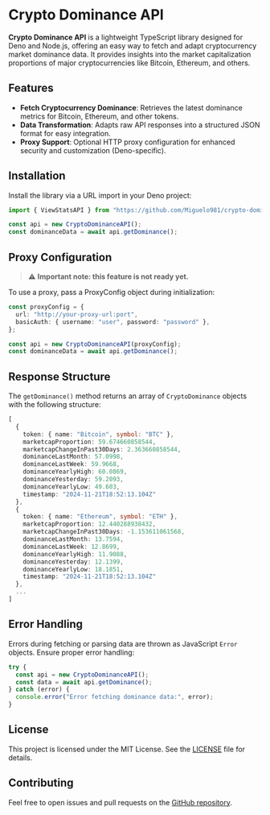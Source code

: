 # Crypto Dominance API

**Crypto Dominance API** is a lightweight TypeScript library designed for Deno and Node.js, offering an easy way to fetch and adapt cryptocurrency market dominance data. It provides insights into the market capitalization proportions of major cryptocurrencies like Bitcoin, Ethereum, and others.

## Features

- **Fetch Cryptocurrency Dominance**: Retrieves the latest dominance metrics for Bitcoin, Ethereum, and other tokens.
- **Data Transformation**: Adapts raw API responses into a structured JSON format for easy integration.
- **Proxy Support**: Optional HTTP proxy configuration for enhanced security and customization (Deno-specific).

## Installation

Install the library via a URL import in your Deno project:

```typescript
import { ViewStatsAPI } from "https://github.com/Miguelo981/crypto-dominance/raw/main/index.ts";
```

```typescript
const api = new CryptoDominanceAPI();
const dominanceData = await api.getDominance();
```

## Proxy Configuration

> ⚠️ **Important note: this feature is not ready yet.**

To use a proxy, pass a ProxyConfig object during initialization:

```typescript
const proxyConfig = {
  url: "http://your-proxy-url:port",
  basicAuth: { username: "user", password: "password" },
};

const api = new CryptoDominanceAPI(proxyConfig);
const dominanceData = await api.getDominance();
```

## Response Structure

The `getDominance()` method returns an array of `CryptoDominance` objects with the following structure:

```typescript
[
  {
    token: { name: "Bitcoin", symbol: "BTC" },
    marketcapProportion: 59.674660858544,
    marketcapChangeInPast30Days: 2.363660858544,
    dominanceLastMonth: 57.0998,
    dominanceLastWeek: 59.9668,
    dominanceYearlyHigh: 60.0869,
    dominanceYesterday: 59.2093,
    dominanceYearlyLow: 49.603,
    timestamp: "2024-11-21T18:52:13.104Z"
  },
  {
    token: { name: "Ethereum", symbol: "ETH" },
    marketcapProportion: 12.440288938432,
    marketcapChangeInPast30Days: -1.153611061568,
    dominanceLastMonth: 13.7594,
    dominanceLastWeek: 12.8699,
    dominanceYearlyHigh: 11.9088,
    dominanceYesterday: 12.1399,
    dominanceYearlyLow: 18.1851,
    timestamp: "2024-11-21T18:52:13.104Z"
  },
  ...
]
```

## Error Handling

Errors during fetching or parsing data are thrown as JavaScript `Error` objects. Ensure proper error handling:

```typescript
try {
  const api = new CryptoDominanceAPI();
  const data = await api.getDominance();
} catch (error) {
  console.error("Error fetching dominance data:", error);
}
```

## License

This project is licensed under the MIT License. See the [LICENSE](LICENSE) file for details.

## Contributing

Feel free to open issues and pull requests on the [GitHub repository](https://github.com/Miguelo981/crypto-dominance/issues).